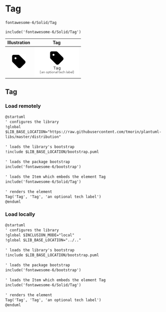 # Tag


```text
fontawesome-6/Solid/Tag
```

```text
include('fontawesome-6/Solid/Tag')
```



| Illustration | Tag |
| :---: | :---: |
| ![illustration for Illustration](../../fontawesome-6/Solid/Tag.png) | ![illustration for Tag](../../fontawesome-6/Solid/Tag.Local.png) |




## Tag

### Load remotely
```plantuml
@startuml
' configures the library
!global $LIB_BASE_LOCATION="https://raw.githubusercontent.com/tmorin/plantuml-libs/master/distribution"

' loads the library's bootstrap
!include $LIB_BASE_LOCATION/bootstrap.puml

' loads the package bootstrap
include('fontawesome-6/bootstrap')

' loads the Item which embeds the element Tag
include('fontawesome-6/Solid/Tag')

' renders the element
Tag('Tag', 'Tag', 'an optional tech label')
@enduml
```

### Load locally
```plantuml
@startuml
' configures the library
!global $INCLUSION_MODE="local"
!global $LIB_BASE_LOCATION="../.."

' loads the library's bootstrap
!include $LIB_BASE_LOCATION/bootstrap.puml

' loads the package bootstrap
include('fontawesome-6/bootstrap')

' loads the Item which embeds the element Tag
include('fontawesome-6/Solid/Tag')

' renders the element
Tag('Tag', 'Tag', 'an optional tech label')
@enduml
```


